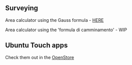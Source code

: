 ## Surveying

Area calculator using the Gauss formula - [HERE](https://tronfortytwo.github.io/gauss-calculator)

Area calculator using the 'formula di camminamento' - WIP

## Ubuntu Touch apps
Check them out in the [OpenStore](https://open-store.io/?sort=relevance&search=author%3AEmanuele%20Sorce "OpenStore")
